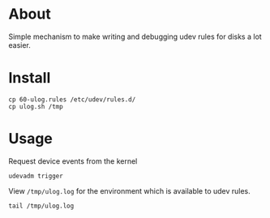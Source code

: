 About
=====

Simple mechanism to make writing and debugging udev rules for disks a lot easier.

Install
=======

    cp 60-ulog.rules /etc/udev/rules.d/
    cp ulog.sh /tmp

Usage
=====

Request device events from the kernel

    udevadm trigger

View `/tmp/ulog.log` for the environment which is available to udev rules.

    tail /tmp/ulog.log
